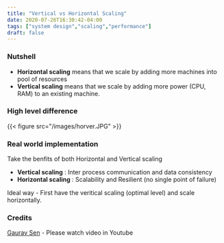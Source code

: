 ```yaml
---
title: "Vertical vs Horizontal Scaling"
date: 2020-07-26T16:30:42-04:00
tags: ["system design","scaling","performance"]
draft: false
---
```


### Nutshell 
- **Horizontal scaling** means that we scale by adding more machines into  pool of resources 
- **Vertical scaling** means that we scale by adding more power (CPU, RAM) to an existing machine.

### High level difference

{{< figure src="/images/horver.JPG" >}}


### Real world implementation

Take the benfits of both Horizontal and Vertical scaling

- **Vertical scaling** :  Inter process communication and data consistency
- **Horizontal scaling** : Scalability and Resilient (no single point of failure)

Ideal way - First have the veritical scaling (optimal level) and scale horizontally.

### Credits 
[Gaurav Sen](https://www.youtube.com/watch?v=xpDnVSmNFX0) - Please watch video in Youtube